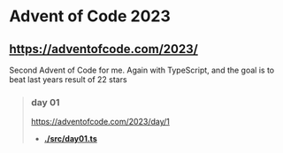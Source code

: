 # Advent of Code 2023
## https://adventofcode.com/2023/
Second Advent of Code for me. Again with TypeScript, and the goal is to beat last years result of 22 stars

> ### day 01
> https://adventofcode.com/2023/day/1  
> - **[./src/day01.ts](<./src/day01.ts> "day 01 solution")**  